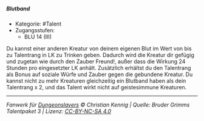 <!---
Dies ist ein Fanwerk für DUNGEONSLAYERS © von Christian Kennig

Quellen:      [Bruder Grimms Talentpaket 3](https://www.f-space.de/ds4/downloads.html)
              [Talentbeschreibungen](https://www.f-space.de/ds4/tools-talentcards.html)
License:      [CC-BY-NC-SA 4.0](https://creativecommons.org/licenses/by-nc-sa/4.0/deed.de)
Richtlinien:  [Fanwerkrichtlinien](https://www.dungeonslayers.net/fanwerk-richtlinien/)
Autor:        Zauberlehrling
-->

##### Blutband

- Kategorie: #Talent
- Zugangsstufen:
  - BLU 14 (III)

Du kannst einer anderen Kreatur von deinem eigenen Blut im Wert von bis zu Talentrang in LK zu Trinken geben. Dadurch wird die Kreatur dir gefügig und zugetan wie durch den Zauber Freund!, außer dass die Wirkung 24 Stunden pro eingesetzter LK anhält. Zusätzlich erhältst du den Talentrang als Bonus auf soziale Würfe und Zauber gegen die gebundene Kreatur. Du kannst nicht zu mehr Kreaturen gleichzeitig ein Blutband haben als dein Talentrang x 2, und das Talent wirkt nicht auf geistesimmune Kreaturen.

---

_Fanwerk für [Dungeonslayers](https://www.dungeonslayers.net/) © Christian Kennig | Quelle: Bruder Grimms Talentpaket 3 | Lizenz: [CC-BY-NC-SA 4.0](https://creativecommons.org/licenses/by-nc-sa/4.0/deed.de)_
